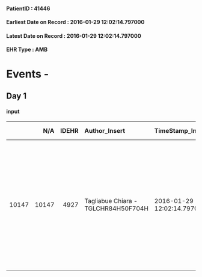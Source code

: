 
#### PatientID : 41446
#### Earliest Date on Record : 2016-01-29 12:02:14.797000
#### Latest Date on Record : 2016-01-29 12:02:14.797000
#### EHR Type : AMB

# Events - 

## Day 1

#### input
|       |    N/A |   IDEHR | Author_Insert                       | TimeStamp_Insert           | EHRType   |   PatientID |   IDDigitalSignDocument | persone_vicine   |   Unnamed: 0_x.1 |   IDANAMNESI_SOCIALE | Patient   | FamigliaAltro   | Paziente_T   | FamigliaAltro_T   |   Non_Rilevabile_x.1 | Note_Non_Rilevabile_x.1   | opt_Problemi   | chk_contr_sintomi   | chk_competenza                                 | opt_paziente_a      | opt_famiglia_a   | opt_adeguatezza   | ds_note_ad                                                                                                                                                                                           | opt_paziente_solo   | ds_note_con                                                                                                                                                                                       | opt_presente_assente   | Presenza_minori   | Caregiver_principale   | opt_capacita         | ds_familiari_coinv                                                              | opt_necessario   | opt_presente   | opt_risorse_ec   | opt_paziente_psi   | opt_Ins_vol   | ds_note_prio                                                                                                     | opt_esenzione   | opt_inv_civile   |   invalidita_perc | Needs               | Domestic partnership   | Fragility      | opt_disponibilita_f   | opt_indennita_acc   | opt_legge   | opt_famiglia_psi   | opt_disponibilit_paz   |
|------:|-------:|--------:|:------------------------------------|:---------------------------|:----------|------------:|------------------------:|:-----------------|-----------------:|---------------------:|:----------|:----------------|:-------------|:------------------|---------------------:|:--------------------------|:---------------|:--------------------|:-----------------------------------------------|:--------------------|:-----------------|:------------------|:-----------------------------------------------------------------------------------------------------------------------------------------------------------------------------------------------------|:--------------------|:--------------------------------------------------------------------------------------------------------------------------------------------------------------------------------------------------|:-----------------------|:------------------|:-----------------------|:---------------------|:--------------------------------------------------------------------------------|:-----------------|:---------------|:-----------------|:-------------------|:--------------|:-----------------------------------------------------------------------------------------------------------------|:----------------|:-----------------|------------------:|:--------------------|:-----------------------|:---------------|:----------------------|:--------------------|:------------|:-------------------|:-----------------------|
| 10147 |  10147 |    4927 | Tagliabue Chiara - TGLCHR84H50F704H | 2016-01-29 12:02:14.797000 | AMB       |       41446 |                  258337 | N/A              |             2400 |                 1593 | No#0      | Si#1            | No#0         | Si#1              |                    0 | NR                        | Si#1           | controllo sintomi#0 | competenza/capacit√† assistenziale caregiver#0 | Sovradimensionate#0 | Congruenti#1     | No#0              | La paziente √® stata assistita fino ad oggi dalla figlia Isabella, affetta a sua volta da angioma emorragico condizionante ictus. Il domicilio inoltre presenta barriere architettoniche importanti. | No#0                | Vive con la figlia Isabella di 47 aa, affetta da angioma condizionante episodici ictus, lavora come OSS c/o infermerie delle suore Salesiane, sta studiando per ottenere diploma infermieristico. | Presente#1             | No#0              | figlia Isabella        | Non incrementabile#2 | Altri quattro figli: uno vive in Puglia e altri 3 a Milano. Un figlio deceduto. | Si#1             | No#0           | Adeguate#1       | No#0               | No#0          | La figlia, su consiglio dei sanitari ospedalieri, chiede ricovero in hospice per gestire l'aggravamento clinico. | No#0            | Si#1             |               100 | Clinici#0;Sociali#1 | Figli#2                | psico-fisica#3 | No#0                  | Si#1                | No#0        | No#0               | No#0                   |


